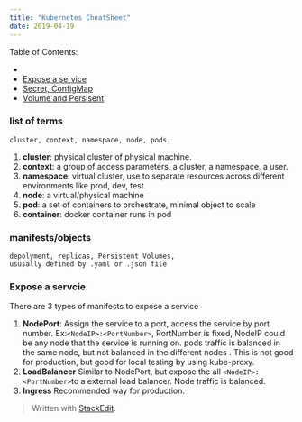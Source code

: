```yaml
---
title: "Kubernetes CheatSheet"
date: 2019-04-19
---
```

Table of Contents:
* []()
* [Expose a service]() 
* [Secret, ConfigMap]() 
* [Volume and Persisent ]() 

###  list of terms
	cluster, context, namespace, node, pods.
1. **cluster**: physical cluster of physical machine.
2. **context**: a group of access parameters,  a cluster, a namespace, a user.
3. **namespace**: virtual cluster, use to separate resources across different environments like prod, dev, test.
4. **node**: a virtual/physical machine
5. **pod**: a set of containers to orchestrate, minimal object to scale
6. **container**: docker container runs in pod

### manifests/objects
	depolyment, replicas, Persistent Volumes,
	ususally defined by .yaml or .json file

### Expose a servcie
There are 3 types of manifests to expose a service
1. **NodePort**:  Assign the service to a port, access the service by port number. Ex:```<NodeIP>:<PortNumber>```, PortNumber is fixed, NodeIP could be any node that the service is running on. pods traffic is balanced in the same node, but not balanced in the different nodes . This is not good for production, but good for local testing by using kube-proxy.
3. **LoadBalancer** Similar to NodePort, but expose the all ```<NodeIP>:<PortNumber>```to a external load balancer. Node traffic is balanced.
4. **Ingress** Recommended way for production. 
> Written with [StackEdit](https://stackedit.io/).
<!--stackedit_data:
eyJoaXN0b3J5IjpbLTE0NjU4ODk5MDIsMTA4MDY3NDc5MiwxMD
k2NjM2MDU5LDI3NzQ3OTM1NywtMTA1NjQ0MjcyLDc4OTE3MzQ5
MywxMzYwNTcyNzYwLDE2NjUxNTQ3ODIsLTIyMTEyOTI1NCwtMj
I1MDQ2NDM5LDgyNzg1Mzg1Nl19
-->